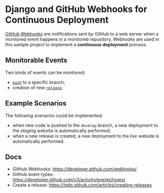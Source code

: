 Django and GitHub Webhooks for Continuous Deployment
====================================================

[GitHub Webhooks](https://developer.github.com/webhooks/) are notifications sent by GitHub to
a web server when a monitored event happens in a monitored repository.
Webhooks are used in this sample project to implement a **continuous deployment** process.

Monitorable Events
------------------
Two kinds of events can be monitored:
- [`push`](https://developer.github.com/v3/activity/events/types/#pushevent) to a specific branch;
- creation of new [`release`](https://developer.github.com/v3/activity/events/types/#releaseevent).

Example Scenarios
-----------------
The following scenarios could be implemented:
- when new code is pushed to the `develop` branch, a new deployment to the *staging* website is
 automatically performed;
- when a new release is created, a new deployment to the *live* website is automatically performed.

Docs
----
- GitHub Webhooks: https://developer.github.com/webhooks/
- GitHub event types: https://developer.github.com/v3/activity/events/types/
- Create a release: https://help.github.com/articles/creating-releases